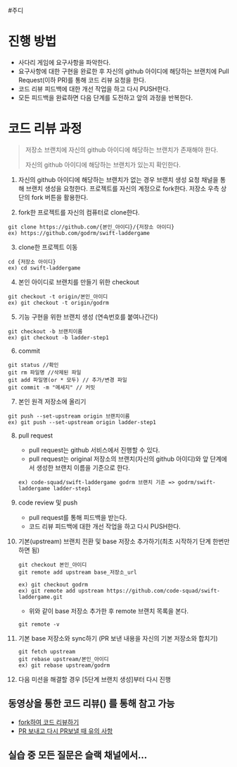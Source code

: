 #주디
# 진행 방법

- 사다리 게임에 요구사항을 파악한다.
- 요구사항에 대한 구현을 완료한 후 자신의 github 아이디에 해당하는 브랜치에 Pull Request(이하 PR)를 통해 코드 리뷰 요청을 한다.
- 코드 리뷰 피드백에 대한 개선 작업을 하고 다시 PUSH한다.
- 모든 피드백을 완료하면 다음 단계를 도전하고 앞의 과정을 반복한다.

# 코드 리뷰 과정
> 저장소 브랜치에 자신의 github 아이디에 해당하는 브랜치가 존재해야 한다.
>
> 자신의 github 아이디에 해당하는 브랜치가 있는지 확인한다.

1. 자신의 github 아이디에 해당하는 브랜치가 없는 경우 브랜치 생성 요청 채널을 통해 브랜치 생성을 요청한다.
프로젝트를 자신의 계정으로 fork한다. 저장소 우측 상단의 fork 버튼을 활용한다.

2. fork한 프로젝트를 자신의 컴퓨터로 clone한다.
```
git clone https://github.com/{본인_아이디}/{저장소 아이디}
ex) https://github.com/godrm/swift-laddergame
```

3. clone한 프로젝트 이동
```
cd {저장소 아이디}
ex) cd swift-laddergame
```

4. 본인 아이디로 브랜치를 만들기 위한 checkout
```
git checkout -t origin/본인_아이디
ex) git checkout -t origin/godrm
```

5. 기능 구현을 위한 브랜치 생성 (연속번호를 붙여나간다)
```
git checkout -b 브랜치이름
ex) git checkout -b ladder-step1
```

6. commit
```
git status //확인
git rm 파일명 //삭제된 파일
git add 파일명(or * 모두) // 추가/변경 파일
git commit -m "메세지" // 커밋
```

7. 본인 원격 저장소에 올리기
```
git push --set-upstream origin 브랜치이름
ex) git push --set-upstream origin ladder-step1
```

8. pull request
	- pull request는 github 서비스에서 진행할 수 있다.
	- pull request는 original 저장소의 브랜치(자신의 github 아이디)와 앞 단계에서 생성한 브랜치 이름을 기준으로 한다.

	```
	ex) code-squad/swift-laddergame godrm 브랜치 기준 => godrm/swift-laddergame ladder-step1
	```
	
9. code review 및 push
	- pull request를 통해 피드백을 받는다.
	- 코드 리뷰 피드백에 대한 개선 작업을 하고 다시 PUSH한다.

10. 기본(upstream) 브랜치 전환 및 base 저장소 추가하기(최초 시작하기 단계 한번만 하면 됨)

	```
	git checkout 본인_아이디
	git remote add upstream base_저장소_url

	ex) git checkout godrm
	ex) git remote add upstream https://github.com/code-squad/swift-laddergame.git
	```

	- 위와 같이 base 저장소 추가한 후 remote 브랜치 목록을 본다.

	```
	git remote -v
	```

11. 기본 base 저장소와 sync하기 (PR 보낸 내용을 자신의 기본 저장소와 합치기)

	```
	git fetch upstream
	git rebase upstream/본인_아이디
	ex) git rebase upstream/godrm
	```

12. 다음 미션을 해결할 경우 [5단계 브랜치 생성]부터 다시 진행

## 동영상을 통한 코드 리뷰() 를 통해 참고 가능

- [fork하여 코드 리뷰하기](https://www.youtube.com/watch?v=ZSZoaG0PqLg) 
- [PR 보내고 다시 PR보낼 때 유의 사항](https://www.youtube.com/watch?v=CbLNbCUsh5c&feature=youtu.be)

## 실습 중 모든 질문은 슬랙 채널에서...

